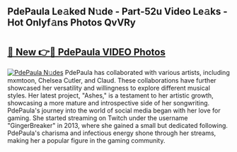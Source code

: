 ## PdePaula Le𝚊ked N𝚞de - Part-52u Video Le𝚊ks - Hot Onlyf𝚊ns Photos QvVRy

# <h2><a href="http://ab41386.deff.icu/?id=PdePaula">🔗 New 👉🔴 PdePaula VIDEO Photos</a></h2>

[![PdePaula N𝚞des](https://i.imgur.com/rIISA9y.gif)](http://ab41386.deff.icu/?id=PdePaula)
PdePaula has collaborated with various artists, including mxmtoon, Chelsea Cutler, and Claud. These collaborations have further showcased her versatility and willingness to explore different musical styles. Her latest project, "Ashes," is a testament to her artistic growth, showcasing a more mature and introspective side of her songwriting. PdePaula's journey into the world of social media began with her love for gaming. She started streaming on Twitch under the username "GingerBreaker" in 2013, where she gained a small but dedicated following. PdePaula's charisma and infectious energy shone through her streams, making her a popular figure in the gaming community.
